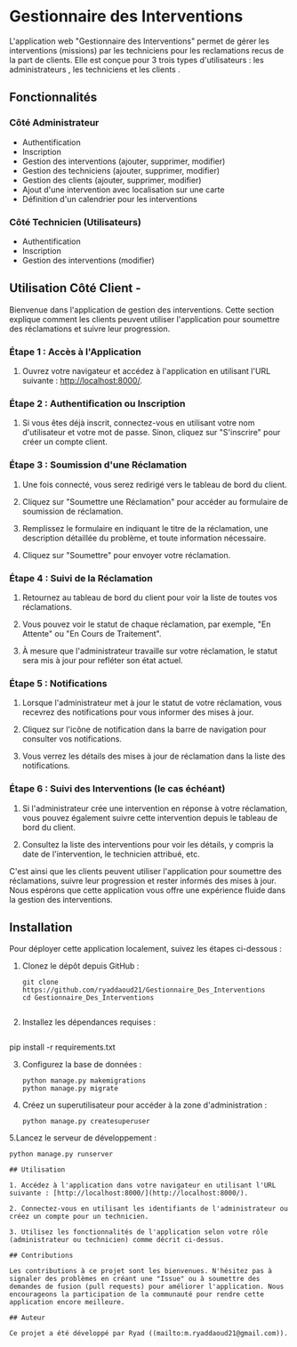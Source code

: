 # Gestionnaire des Interventions

L'application web "Gestionnaire des Interventions" permet de gérer les interventions (missions) par les techniciens pour les reclamations recus de la part de clients. Elle est conçue pour 3 trois types d'utilisateurs : les administrateurs , les techniciens et les clients .

## Fonctionnalités

### Côté Administrateur

- Authentification
- Inscription
- Gestion des interventions (ajouter, supprimer, modifier)
- Gestion des techniciens (ajouter, supprimer, modifier)
- Gestion des clients (ajouter, supprimer, modifier)
- Ajout d'une intervention avec localisation sur une carte
- Définition d'un calendrier pour les interventions

### Côté Technicien (Utilisateurs)

- Authentification
- Inscription
- Gestion des interventions (modifier)

## Utilisation Côté Client -

Bienvenue dans l'application de gestion des interventions. Cette section explique comment les clients peuvent utiliser l'application pour soumettre des réclamations et suivre leur progression.

### Étape 1 : Accès à l'Application

1. Ouvrez votre navigateur et accédez à l'application en utilisant l'URL suivante : [http://localhost:8000/](http://localhost:8000/).

### Étape 2 : Authentification ou Inscription

1. Si vous êtes déjà inscrit, connectez-vous en utilisant votre nom d'utilisateur et votre mot de passe. Sinon, cliquez sur "S'inscrire" pour créer un compte client.

### Étape 3 : Soumission d'une Réclamation

1. Une fois connecté, vous serez redirigé vers le tableau de bord du client.

2. Cliquez sur "Soumettre une Réclamation" pour accéder au formulaire de soumission de réclamation.

3. Remplissez le formulaire en indiquant le titre de la réclamation, une description détaillée du problème, et toute information nécessaire.

4. Cliquez sur "Soumettre" pour envoyer votre réclamation.

### Étape 4 : Suivi de la Réclamation

1. Retournez au tableau de bord du client pour voir la liste de toutes vos réclamations.

2. Vous pouvez voir le statut de chaque réclamation, par exemple, "En Attente" ou "En Cours de Traitement".

3. À mesure que l'administrateur travaille sur votre réclamation, le statut sera mis à jour pour refléter son état actuel.

### Étape 5 : Notifications

1. Lorsque l'administrateur met à jour le statut de votre réclamation, vous recevrez des notifications pour vous informer des mises à jour.

2. Cliquez sur l'icône de notification dans la barre de navigation pour consulter vos notifications.

3. Vous verrez les détails des mises à jour de réclamation dans la liste des notifications.

### Étape 6 : Suivi des Interventions (le cas échéant)

1. Si l'administrateur crée une intervention en réponse à votre réclamation, vous pouvez également suivre cette intervention depuis le tableau de bord du client.

2. Consultez la liste des interventions pour voir les détails, y compris la date de l'intervention, le technicien attribué, etc.

C'est ainsi que les clients peuvent utiliser l'application pour soumettre des réclamations, suivre leur progression et rester informés des mises à jour. Nous espérons que cette application vous offre une expérience fluide dans la gestion des interventions.


## Installation

Pour déployer cette application localement, suivez les étapes ci-dessous :

1. Clonez le dépôt depuis GitHub :
   ```shell
   git clone https://github.com/ryaddaoud21/Gestionnaire_Des_Interventions
   cd Gestionnaire_Des_Interventions


2. Installez les dépendances requises  :
   ```shell
  pip install -r requirements.txt


3. Configurez la base de données :
   ```shell
   python manage.py makemigrations
   python manage.py migrate
   
4. Créez un superutilisateur pour accéder à la zone d'administration :
   ```shell
   python manage.py createsuperuser

5.Lancez le serveur de développement  :
   ```shell
   python manage.py runserver

## Utilisation

1. Accédez à l'application dans votre navigateur en utilisant l'URL suivante : [http://localhost:8000/](http://localhost:8000/).

2. Connectez-vous en utilisant les identifiants de l'administrateur ou créez un compte pour un technicien.

3. Utilisez les fonctionnalités de l'application selon votre rôle (administrateur ou technicien) comme décrit ci-dessus.

## Contributions

Les contributions à ce projet sont les bienvenues. N'hésitez pas à signaler des problèmes en créant une "Issue" ou à soumettre des demandes de fusion (pull requests) pour améliorer l'application. Nous encourageons la participation de la communauté pour rendre cette application encore meilleure.

## Auteur

Ce projet a été développé par Ryad ((mailto:m.ryaddaoud21@gmail.com)).
